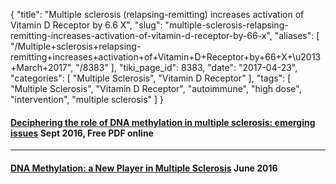 {
    "title": "Multiple sclerosis (relapsing-remitting) increases activation of Vitamin D Receptor by 6.6 X",
    "slug": "multiple-sclerosis-relapsing-remitting-increases-activation-of-vitamin-d-receptor-by-66-x",
    "aliases": [
        "/Multiple+sclerosis+relapsing-remitting+increases+activation+of+Vitamin+D+Receptor+by+66+X+\u2013+March+2017",
        "/8383"
    ],
    "tiki_page_id": 8383,
    "date": "2017-04-23",
    "categories": [
        "Multiple Sclerosis",
        "Vitamin D Receptor"
    ],
    "tags": [
        "Multiple Sclerosis",
        "Vitamin D Receptor",
        "autoimmune",
        "high dose",
        "intervention",
        "multiple sclerosis"
    ]
}


#### [Deciphering the role of DNA methylation in multiple sclerosis: emerging issues](https://www.ncbi.nlm.nih.gov/pmc/articles/PMC5014764/)  Sept 2016, Free PDF online

---

#### [DNA Methylation: a New Player in Multiple Sclerosis](https://www.ncbi.nlm.nih.gov/pubmed/27314687) June 2016